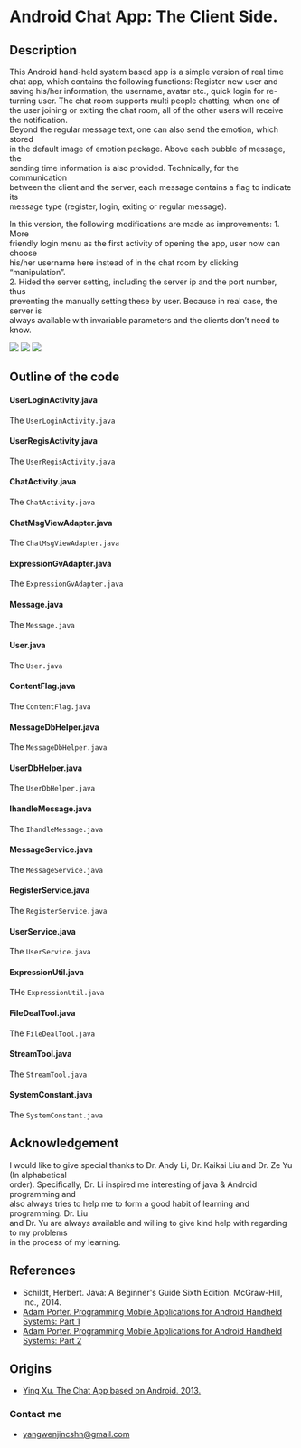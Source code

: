 # Android Chat App: The Client Side.

## Description
This Android hand-held system based app is a simple version of real time  
chat app, which contains the following functions: Register new user and  
saving his/her information, the username, avatar etc., quick login for re-  
turning user. The chat room supports multi people chatting, when one of  
the user joining or exiting the chat room, all of the other users will receive  
the notification.   
Beyond the regular message text, one can also send the emotion, which stored  
in the default image of emotion package. Above each bubble of message, the  
sending time information is also provided. Technically, for the communication  
between the client and the server, each message contains a flag to indicate its  
message type (register, login, exiting or regular message).  

In this version, the following modifications are made as improvements: 1. More   
friendly login menu as the first activity of opening the app, user now can choose  
his/her username here instead of in the chat room by clicking “manipulation”.  
2. Hided the server setting, including the server ip and the port number, thus  
preventing the manually setting these by user. Because in real case, the server is  
always available with invariable parameters and the clients don’t need to know.

![](https://raw.githubusercontent.com/insogin/AppChatRoom6.3/HEAD/screenshot1/login.jpg)
![](https://raw.githubusercontent.com/insogin/AppChatRoom6.3/HEAD/screenshot1/register.jpg)
![](https://raw.githubusercontent.com/insogin/AppChatRoom6.3/HEAD/screenshot1/chat.jpg)


## Outline of the code

#### UserLoginActivity.java
The `UserLoginActivity.java`

#### UserRegisActivity.java
The `UserRegisActivity.java`

#### ChatActivity.java
The `ChatActivity.java`

#### ChatMsgViewAdapter.java
The `ChatMsgViewAdapter.java`

#### ExpressionGvAdapter.java
The `ExpressionGvAdapter.java`

#### Message.java
The `Message.java`

#### User.java
The `User.java`

#### ContentFlag.java
The `ContentFlag.java`

#### MessageDbHelper.java
The `MessageDbHelper.java`

#### UserDbHelper.java
The `UserDbHelper.java`

#### IhandleMessage.java
The `IhandleMessage.java`

#### MessageService.java
The `MessageService.java`

#### RegisterService.java
The `RegisterService.java`

#### UserService.java
The `UserService.java`

#### ExpressionUtil.java
THe `ExpressionUtil.java`

#### FileDealTool.java
The `FileDealTool.java`

#### StreamTool.java
The `StreamTool.java`

#### SystemConstant.java
The `SystemConstant.java`


## Acknowledgement
I would like to give special thanks to Dr. Andy Li, Dr. Kaikai Liu and Dr. Ze Yu (In alphabetical  
order). Specifically, Dr. Li inspired me  interesting of java & Android programming and  
also always tries to help me to form a good habit of learning and programming. Dr. Liu  
and Dr. Yu are always available and willing to give kind help with regarding to my problems  
in the process of my learning.

## References
* Schildt, Herbert. Java: A Beginner's Guide Sixth Edition. McGraw-Hill, Inc., 2014.
* [Adam Porter. Programming Mobile Applications for Android Handheld Systems: Part 1](https://class.coursera.org/androidpart1-004)
* [Adam Porter. Programming Mobile Applications for Android Handheld Systems: Part 2](https://class.coursera.org/androidpart2-003)


## Origins
* [Ying Xu. The Chat App based on Android. 2013.](http://download.csdn.net/detail/jiangliloveyou/6457969)

### Contact me
* yangwenjincshn@gmail.com


